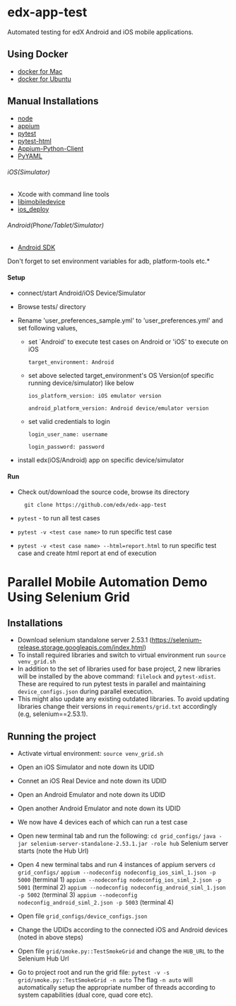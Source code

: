 # edx-app-test
Automated testing for edX Android and iOS mobile applications.

## Using Docker
- [docker for Mac](./DockerMac.md)
- [docker for Ubuntu](./DockerUbuntu.md)

## Manual Installations
- [node](https://nodejs.org/en/)
- [appium](http://appium.io/)
- [pytest](https://docs.pytest.org/en/latest/getting-started.html)
- [pytest-html](https://pypi.python.org/pypi/pytest-html/)
- [Appium-Python-Client](https://pypi.org/project/Appium-Python-Client/)
- [PyYAML](https://pypi.org/project/PyYAML/)

###### iOS(Simulator)
 - Xcode with command line tools
 - [libimobiledevice](http://www.libimobiledevice.org/)
 - [ios_deploy](https://github.com/phonegap/ios-deploy)

###### Android(Phone/Tablet/Simulator)
 - [Android SDK](https://developer.android.com/studio/index.html)

 Don't forget to set environment variables for adb, platform-tools etc.*

#### Setup
- connect/start Android/iOS Device/Simulator
- Browse tests/ directory 
- Rename 'user_preferences_sample.yml' to 'user_preferences.yml' and set following values, 

    - set `Android' to execute test cases on Android or 'iOS' to execute on iOS

          target_environment: Android

    - set above selected target_environment's OS Version(of specific running device/simulator) like below

          ios_platform_version: iOS emulator version 

          android_platform_version: Android device/emulator version

    - set valid credentials to login

          login_user_name: username 

          login_password: password 

- install edx(iOS/Android) app on specific device/simulator


#### Run
- Check out/download the source code, browse its directory

        git clone https://github.com/edx/edx-app-test

- `pytest` - to run all test cases

- `pytest -v <test case name>` to run specific test case

- `pytest -v <test case name> --html=report.html` to run specific test case and create html report at end of execution


# Parallel Mobile Automation Demo Using Selenium Grid
## Installations
- Download selenium standalone server 2.53.1 (https://selenium-release.storage.googleapis.com/index.html)
- To install required libraries and switch to virtual environment run `source venv_grid.sh`
- In addition to the set of libraries used for base project, 2 new libraries will be installed by the above command: `filelock` and `pytest-xdist`. These are required to run pytest tests in parallel and maintaining `device_configs.json` during parallel execution.
- This might also update any existing outdated libraries. To avoid updating libraries change their versions in `requirements/grid.txt` accordingly (e.g, selenium==2.53.1).

## Running the project
- Activate virtual environment: `source venv_grid.sh`
- Open an iOS Simulator and note down its UDID
- Connet an iOS Real Device and note down its UDID
- Open an Android Emulator and note down its UDID
- Open another Android Emulator and note down its UDID
- We now have 4 devices each of which can run a test case

- Open new terminal tab and run the following:
    `cd grid_configs/`
    `java -jar selenium-server-standalone-2.53.1.jar -role hub` Selenium server starts (note the Hub Url)

- Open 4 new terminal tabs and run 4 instances of appium servers
    `cd grid_configs/`
    `appium --nodeconfig nodeconfig_ios_siml_1.json -p 5000` (terminal 1)
    `appium --nodeconfig nodeconfig_ios_siml_2.json -p 5001` (terminal 2)
    `appium --nodeconfig nodeconfig_android_siml_1.json -p 5002` (terminal 3)
    `appium --nodeconfig nodeconfig_android_siml_2.json -p 5003` (terminal 4)

- Open file `grid_configs/device_configs.json`
- Change the UDIDs according to the connected iOS and Android devices (noted in above steps)
- Open file `grid/smoke.py::TestSmokeGrid` and change the `HUB_URL` to the Selenium Hub Url
- Go to project root and run the grid file: `pytest -v -s grid/smoke.py::TestSmokeGrid -n auto`
    The flag `-n auto` will automatically setup the appropriate number of threads according to system capabilities (dual core, quad core etc).
